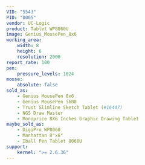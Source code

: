 ```yaml
---
VID: "5543"
PID: "0005"
vendor: UC-Logic
product: Tablet WP8060U
image: Genius_MousePen_8x6
working_area:
    width: 8
    height: 6
    resolution: 2000
report_rate: 100
pen:
    pressure_levels: 1024
mouse:
    absolute: false
sold_as:
    - Genius MousePen 8x6
    - Genius MousePen i608
    - Trust Slimline Sketch Tablet (#16447)
    - NGS Draw Master
    - Monoprice 8X6 Inches Graphic Drawing Tablet
maybe_sold_as:
    - DigiPro WP8060
    - Manhattan 8"x6"
    - Iball Pen Tablet 8060U
support:
    kernel: ">= 2.6.36"
---
```


